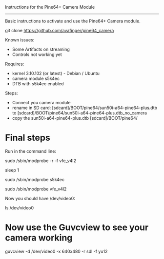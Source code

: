 Instructions for the Pine64+ Camera Module
******************************************

Basic instructions to activate and use the Pine64+ Camera module.

git clone https://github.com/avafinger/pine64_camera

Known issues:
 - Some Artifacts on streaming
 - Controls not working yet


Requires:
 - kernel 3.10.102 (or latest) - Debian / Ubuntu
 - camera module s5k4ec
 - DTB with s5k4ec enabled

Steps:
 - Connect you camera module
 - rename in SD card:  [sdcard]/BOOT/pine64/sun50i-a64-pine64-plus.dtb to [sdcard]/BOOT/pine64/sun50i-a64-pine64-plus.dtb_no_camera
 - copy the sun50i-a64-pine64-plus.dtb [sdcard]/BOOT/pine64/


Final steps
===========
Run in the command line:

sudo /sbin/modprobe -r -f vfe_v4l2

sleep 1

sudo /sbin/modprobe s5k4ec 

sudo /sbin/modprobe vfe_v4l2

Now you should have /dev/video0:

ls /dev/video0 


Now use the Guvcview to see your camera working
===============================================

guvcview -d /dev/video0 -x 640x480 -r sdl -f yu12
